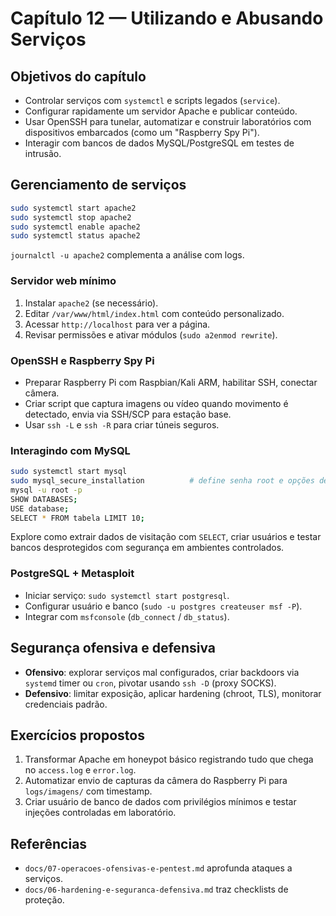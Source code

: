 # Capítulo 12 — Utilizando e Abusando Serviços

## Objetivos do capítulo
- Controlar serviços com `systemctl` e scripts legados (`service`).
- Configurar rapidamente um servidor Apache e publicar conteúdo.
- Usar OpenSSH para tunelar, automatizar e construir laboratórios com dispositivos embarcados (como um "Raspberry Spy Pi").
- Interagir com bancos de dados MySQL/PostgreSQL em testes de intrusão.

## Gerenciamento de serviços
```bash
sudo systemctl start apache2
sudo systemctl stop apache2
sudo systemctl enable apache2
sudo systemctl status apache2
```
`journalctl -u apache2` complementa a análise com logs.

### Servidor web mínimo
1. Instalar `apache2` (se necessário).
2. Editar `/var/www/html/index.html` com conteúdo personalizado.
3. Acessar `http://localhost` para ver a página.
4. Revisar permissões e ativar módulos (`sudo a2enmod rewrite`).

### OpenSSH e Raspberry Spy Pi
- Preparar Raspberry Pi com Raspbian/Kali ARM, habilitar SSH, conectar câmera.
- Criar script que captura imagens ou vídeo quando movimento é detectado, envia via SSH/SCP para estação base.
- Usar `ssh -L` e `ssh -R` para criar túneis seguros.

### Interagindo com MySQL
```bash
sudo systemctl start mysql
sudo mysql_secure_installation          # define senha root e opções de segurança
mysql -u root -p
SHOW DATABASES;
USE database;
SELECT * FROM tabela LIMIT 10;
```
Explore como extrair dados de visitação com `SELECT`, criar usuários e testar bancos desprotegidos com segurança em ambientes controlados.

### PostgreSQL + Metasploit
- Iniciar serviço: `sudo systemctl start postgresql`.
- Configurar usuário e banco (`sudo -u postgres createuser msf -P`).
- Integrar com `msfconsole` (`db_connect` / `db_status`).

## Segurança ofensiva e defensiva
- **Ofensivo**: explorar serviços mal configurados, criar backdoors via `systemd` timer ou `cron`, pivotar usando `ssh -D` (proxy SOCKS).
- **Defensivo**: limitar exposição, aplicar hardening (chroot, TLS), monitorar credenciais padrão.

## Exercícios propostos
1. Transformar Apache em honeypot básico registrando tudo que chega no `access.log` e `error.log`.
2. Automatizar envio de capturas da câmera do Raspberry Pi para `logs/imagens/` com timestamp.
3. Criar usuário de banco de dados com privilégios mínimos e testar injeções controladas em laboratório.

## Referências
- `docs/07-operacoes-ofensivas-e-pentest.md` aprofunda ataques a serviços.
- `docs/06-hardening-e-seguranca-defensiva.md` traz checklists de proteção.
